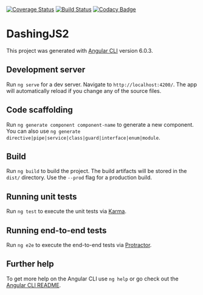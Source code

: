 [![Coverage Status](https://coveralls.io/repos/github/deveBrice/dashingJS2/badge.svg?branch=master)](https://coveralls.io/github/deveBrice/dashingJS2?branch=master)
[![Build Status](https://travis-ci.org/deveBrice/dashingJS2.svg?branch=master)](https://travis-ci.org/deveBrice/dashingJS2)
[![Codacy Badge](https://api.codacy.com/project/badge/Grade/62b5d436344d418ab56c80b2ba9d036f)](https://www.codacy.com/app/deveBrice/dashingJS2?utm_source=github.com&amp;utm_medium=referral&amp;utm_content=deveBrice/dashingJS2&amp;utm_campaign=Badge_Grade)

# DashingJS2

This project was generated with [Angular CLI](https://github.com/angular/angular-cli) version 6.0.3.

## Development server

Run `ng serve` for a dev server. Navigate to `http://localhost:4200/`. The app will automatically reload if you change any of the source files.

## Code scaffolding

Run `ng generate component component-name` to generate a new component. You can also use `ng generate directive|pipe|service|class|guard|interface|enum|module`.

## Build

Run `ng build` to build the project. The build artifacts will be stored in the `dist/` directory. Use the `--prod` flag for a production build.

## Running unit tests

Run `ng test` to execute the unit tests via [Karma](https://karma-runner.github.io).

## Running end-to-end tests

Run `ng e2e` to execute the end-to-end tests via [Protractor](http://www.protractortest.org/).

## Further help

To get more help on the Angular CLI use `ng help` or go check out the [Angular CLI README](https://github.com/angular/angular-cli/blob/master/README.md).
